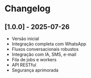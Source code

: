 # Changelog

## [1.0.0] - 2025-07-26
- Versão inicial
- Integração completa com WhatsApp
- Fluxos conversacionais robustos
- Integração com IA, SMS, e-mail
- Fila de jobs e workers
- API RESTful
- Segurança aprimorada
